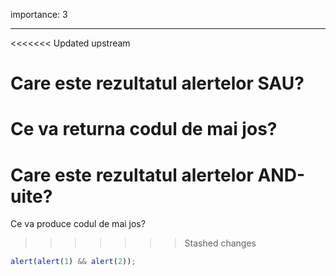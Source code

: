 importance: 3

---

<<<<<<< Updated upstream
# Care este rezultatul alertelor SAU?

Ce va returna codul de mai jos?
=======
#  Care este rezultatul alertelor AND-uite?

Ce va produce codul de mai jos?
>>>>>>> Stashed changes

```js
alert(alert(1) && alert(2));
```
